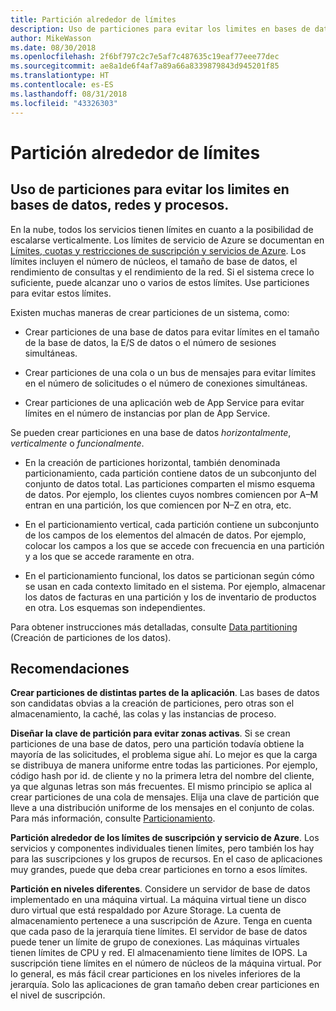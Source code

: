 ```yaml
---
title: Partición alrededor de límites
description: Uso de particiones para evitar los limites en bases de datos, redes y procesos.
author: MikeWasson
ms.date: 08/30/2018
ms.openlocfilehash: 2f6bf797c2c7e5af7c487635c19eaf77eee77dec
ms.sourcegitcommit: ae8a1de6f4af7a89a66a8339879843d945201f85
ms.translationtype: HT
ms.contentlocale: es-ES
ms.lasthandoff: 08/31/2018
ms.locfileid: "43326303"
---
```

# <a name="partition-around-limits"></a>Partición alrededor de límites

## <a name="use-partitioning-to-work-around-database-network-and-compute-limits"></a>Uso de particiones para evitar los limites en bases de datos, redes y procesos.

En la nube, todos los servicios tienen límites en cuanto a la posibilidad de escalarse verticalmente. Los límites de servicio de Azure se documentan en [Límites, cuotas y restricciones de suscripción y servicios de Azure][azure-limits]. Los límites incluyen el número de núcleos, el tamaño de base de datos, el rendimiento de consultas y el rendimiento de la red. Si el sistema crece lo suficiente, puede alcanzar uno o varios de estos límites. Use particiones para evitar estos límites.

Existen muchas maneras de crear particiones de un sistema, como:

- Crear particiones de una base de datos para evitar límites en el tamaño de la base de datos, la E/S de datos o el número de sesiones simultáneas.

- Crear particiones de una cola o un bus de mensajes para evitar límites en el número de solicitudes o el número de conexiones simultáneas.

- Crear particiones de una aplicación web de App Service para evitar límites en el número de instancias por plan de App Service. 

Se pueden crear particiones en una base de datos *horizontalmente*, *verticalmente* o *funcionalmente*.

- En la creación de particiones horizontal, también denominada particionamiento, cada partición contiene datos de un subconjunto del conjunto de datos total. Las particiones comparten el mismo esquema de datos. Por ejemplo, los clientes cuyos nombres comiencen por A&ndash;M entran en una partición, los que comiencen por N&ndash;Z en otra, etc.

- En el particionamiento vertical, cada partición contiene un subconjunto de los campos de los elementos del almacén de datos. Por ejemplo, colocar los campos a los que se accede con frecuencia en una partición y a los que se accede raramente en otra.

- En el particionamiento funcional, los datos se particionan según cómo se usan en cada contexto limitado en el sistema. Por ejemplo, almacenar los datos de facturas en una partición y los de inventario de productos en otra. Los esquemas son independientes.

Para obtener instrucciones más detalladas, consulte [Data partitioning][data-partitioning-guidance] (Creación de particiones de los datos).

## <a name="recommendations"></a>Recomendaciones

**Crear particiones de distintas partes de la aplicación**. Las bases de datos son candidatas obvias a la creación de particiones, pero otras son el almacenamiento, la caché, las colas y las instancias de proceso.

**Diseñar la clave de partición para evitar zonas activas**. Si se crean particiones de una base de datos, pero una partición todavía obtiene la mayoría de las solicitudes, el problema sigue ahí. Lo mejor es que la carga se distribuya de manera uniforme entre todas las particiones. Por ejemplo, código hash por id. de cliente y no la primera letra del nombre del cliente, ya que algunas letras son más frecuentes. El mismo principio se aplica al crear particiones de una cola de mensajes. Elija una clave de partición que lleve a una distribución uniforme de los mensajes en el conjunto de colas. Para más información, consulte [Particionamiento][sharding].

**Partición alrededor de los límites de suscripción y servicio de Azure**. Los servicios y componentes individuales tienen límites, pero también los hay para las suscripciones y los grupos de recursos. En el caso de aplicaciones muy grandes, puede que deba crear particiones en torno a esos límites.  

**Partición en niveles diferentes**. Considere un servidor de base de datos implementado en una máquina virtual. La máquina virtual tiene un disco duro virtual que está respaldado por Azure Storage. La cuenta de almacenamiento pertenece a una suscripción de Azure. Tenga en cuenta que cada paso de la jerarquía tiene límites. El servidor de base de datos puede tener un límite de grupo de conexiones. Las máquinas virtuales tienen límites de CPU y red. El almacenamiento tiene límites de IOPS. La suscripción tiene límites en el número de núcleos de la máquina virtual. Por lo general, es más fácil crear particiones en los niveles inferiores de la jerarquía. Solo las aplicaciones de gran tamaño deben crear particiones en el nivel de suscripción. 

<!-- links -->

[azure-limits]: /azure/azure-subscription-service-limits
[data-partitioning-guidance]: ../../best-practices/data-partitioning.md
[sharding]: ../../patterns/sharding.md

 